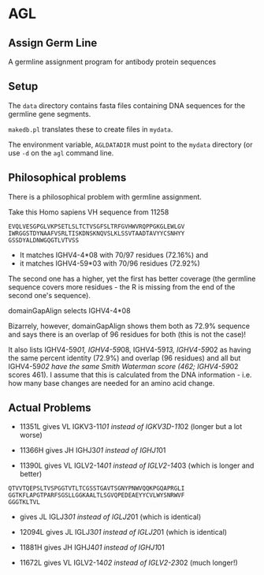 AGL
===

Assign Germ Line
----------------

A germline assignment program for antibody protein sequences

Setup
-----

The `data` directory contains fasta files containing DNA sequences for
the germline gene segments.

`makedb.pl` translates these to create files in `mydata`.

The environment variable, `AGLDATADIR` must point to the `mydata`
directory (or use `-d` on the `agl` command line.


Philosophical problems
----------------------

There is a philosophical problem with germline assignment.

Take this Homo sapiens VH sequence from 11258

```
EVQLVESGPGLVKPSETLSLTCTVSGFSLTRFGVHWVRQPPGKGLEWLGV
IWRGGSTDYNAAFVSRLTISKDNSKNQVSLKLSSVTAADTAVYYCSNHYY
GSSDYALDNWGQGTLVTVSS
```

- It matches IGHV4-4*08 with 70/97 residues (72.16%) and
- it matches IGHV4-59*03 with 70/96 residues (72.92%)

The second one has a higher, yet the first has better coverage (the
germline sequence covers more residues - the R is missing from the
end of the second one's sequence).

domainGapAlign selects IGHV4-4*08

Bizarrely, however, domainGapAlign shows them both as 72.9% sequence
and says there is an overlap of 96 residues for both (this is not the
case)! 

It also lists IGHV4-59*01, IGHV4-59*08, IGHV4-59*13, IGHV4-59*02 as
having the same percent identity (72.9%) and overlap (96 residues) and
all but IGHV4-59*02 have the same Smith Waterman score (462;
IGHV4-59*02 scores 461). I assume that this is calculated from the DNA
information - i.e. how many base changes are needed for an amino acid
change. 

Actual Problems
---------------

- 11351L gives VL IGKV3-11*01 instead of IGKV3D-11*02 (longer but a lot worse)

- 11366H gives JH IGHJ3*01 instead of IGHJ1*01

- 11390L gives VL IGLV2-14*01 instead of IGLV2-14*03 (which is longer and better)

```
QTVVTQEPSLTVSPGGTVTLTCGSSTGAVTSGNYPNWVQQKPGQAPRGLI
GGTKFLAPGTPARFSGSLLGGKAALTLSGVQPEDEAEYYCVLWYSNRWVF
GGGTKLTVL
```
- gives JL IGLJ3*01 instead of IGLJ2*01 (which is identical)

- 12094L gives JL IGLJ3*01 instead of IGLJ2*01 (which is identical)

- 11881H gives JH IGHJ4*01 instead of IGHJ1*01

- 11672L gives VL IGLV2-14*02 instead of IGLV2-23*02 (much longer!)

